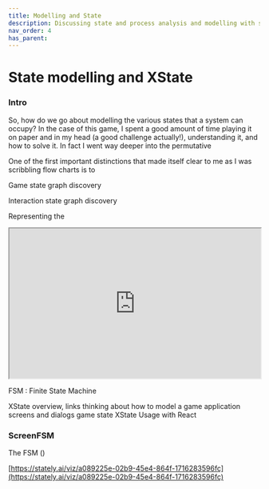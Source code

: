 ```yaml
---
title: Modelling and State
description: Discussing state and process analysis and modelling with state machines
nav_order: 4
has_parent:
---
```


# State modelling and XState

### Intro

So, how do we go about modelling the various states that a system can occupy? In the case of this game, I spent a good amount of time playing it on paper and in my head (a good challenge actually!), understanding it, and how to solve it. In fact I went way deeper into the permutative

One of the first important distinctions that made itself clear to me as I was scribbling flow charts  is to 

Game state graph discovery










Interaction state graph discovery





Representing the




<iframe width="100%" height="300px" src="https://stately.ai/viz/embed/a089225e-02b9-45e4-864f-1716283596fc?mode=viz&controls=1&pan=1&zoom=1"
allow="accelerometer; ambient-light-sensor; camera; encrypted-media; geolocation; gyroscope; hid; microphone; midi; payment; usb; vr; xr-spatial-tracking"
sandbox="allow-forms allow-modals allow-popups allow-presentation allow-same-origin allow-scripts"
></iframe>





FSM : Finite State Machine


XState overview, links
thinking about how to model a game application
screens and dialogs
game state
XState Usage with React

### ScreenFSM

The FSM ()



[https://stately.ai/viz/a089225e-02b9-45e4-864f-1716283596fc](https://stately.ai/viz/a089225e-02b9-45e4-864f-1716283596fc)
